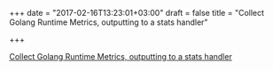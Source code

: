 +++
date = "2017-02-16T13:23:01+03:00"
draft = false
title = "Collect Golang Runtime Metrics, outputting to a stats handler"

+++

<p><a href="https://github.com/bmhatfield/go-runtime-metrics">Collect Golang Runtime Metrics, outputting to a stats handler</a></p>
